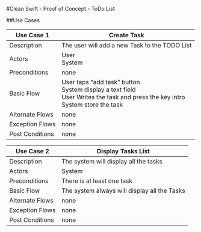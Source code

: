 #Clean Swift - Proof of Concept - ToDo List

##Use Cases

| Use Case 1 | Create Task |
| --- | --- | 
| Description | The user will add a new Task to the TODO List | 
| Actors | User <br>System |
| Preconditions | none | 
| Basic Flow | User taps “add task” button <br>System display a text field <br>User Writes the task and press the key intro <br>System store the task |
| Alternate Flows | none | 
| Exception Flows | none |
| Post Conditions | none |

| Use Case 2 | Display Tasks List |
| --- | --- | 
| Description | The system will display all the tasks | 
| Actors | System |
| Preconditions | There is at least one task | 
| Basic Flow | The system always will display all the Tasks |
| Alternate Flows | none | 
| Exception Flows | none |
| Post Conditions | none |

